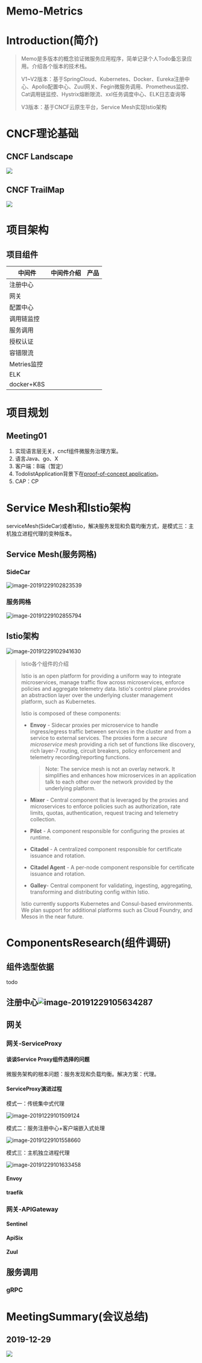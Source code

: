 # Memo-Metrics

# Introduction(简介)

> Memo是多版本的概念验证微服务应用程序，简单记录个人Todo备忘录应用。介绍各个版本的技术栈。
>
> V1~V2版本：基于SpringCloud、Kubernetes、Docker、Eureka注册中心、Apollo配置中心、Zuul网关、Fegin微服务调用、Prometheus监控、Cat调用链监控、Hystrix熔断限流、xxl任务调度中心、ELK日志查询等
>
> V3版本：基于CNCF云原生平台，Service Mesh实现Istio架构
>

# CNCF理论基础

## CNCF Landscape

![](https://tva1.sinaimg.cn/large/006tNbRwly1gaddn14q3aj31hc0u0nph.jpg)

## CNCF TrailMap

![](https://tva1.sinaimg.cn/large/006tNbRwly1gaddo2qgo0j30u00ysu10.jpg)

# 项目架构

## 项目组件

| 中间件      | 中间件介绍 | 产品 |
| ----------- | ---------- | ---- |
| 注册中心    |            |      |
| 网关        |            |      |
| 配置中心    |            |      |
| 调用链监控  |            |      |
| 服务调用    |            |      |
| 授权认证    |            |      |
| 容错限流    |            |      |
| Metries监控 |            |      |
| ELK         |            |      |
| docker+K8S  |            |      |



# 项目规划

## Meeting01

1. 实现语言层无关，cncf组件微服务治理方案。
2. 语言Java、go、X
3. 客户端：B端（暂定）
4. TodolistApplication背景下在[proof-of-concept application](https://piggymetrics.tk/)。
5. CAP：CP

# Service Mesh和Istio架构

serviceMesh(SideCar)或者Istio，解决服务发现和负载均衡方式，是模式三：主机独立进程代理的变种版本。

## Service Mesh(服务网格)

### SideCar

![image-20191229102823539](https://tva1.sinaimg.cn/large/006tNbRwly1gaddvkew32j30zg0gkdr5.jpg)

### 服务网格

![image-20191229102855794](https://tva1.sinaimg.cn/large/006tNbRwly1gaddw4n2yij31e10u07et.jpg)

## Istio架构

![image-20191229102941630](https://tva1.sinaimg.cn/large/006tNbRwly1gaddwwymfoj319s0om47n.jpg)

> Istio各个组件的介绍
>
> Istio is an open platform for providing a uniform way to integrate microservices, manage traffic flow across microservices, enforce policies and aggregate telemetry data. Istio's control plane provides an abstraction layer over the underlying cluster management platform, such as Kubernetes.
>
> Istio is composed of these components:
>
> - **Envoy** - Sidecar proxies per microservice to handle ingress/egress traffic between services in the cluster and from a service to external services. The proxies form a *secure microservice mesh* providing a rich set of functions like discovery, rich layer-7 routing, circuit breakers, policy enforcement and telemetry recording/reporting functions.
>
>   > Note: The service mesh is not an overlay network. It simplifies and enhances how microservices in an application talk to each other over the network provided by the underlying platform.
>
> - **Mixer** - Central component that is leveraged by the proxies and microservices to enforce policies such as authorization, rate limits, quotas, authentication, request tracing and telemetry collection.
>
> - **Pilot** - A component responsible for configuring the proxies at runtime.
>
> - **Citadel** - A centralized component responsible for certificate issuance and rotation.
>
> - **Citadel Agent** - A per-node component responsible for certificate issuance and rotation.
>
> - **Galley**- Central component for validating, ingesting, aggregating, transforming and distributing config within Istio.
>
> Istio currently supports Kubernetes and Consul-based environments. We plan support for additional platforms such as Cloud Foundry, and Mesos in the near future.



# ComponentsResearch(组件调研)

## 组件选型依据

todo

## 注册中心![image-20191229105634287](https://tva1.sinaimg.cn/large/006tNbRwly1gadeovrfrhj31v80s0tfj.jpg)



## 网关

### 网关-ServiceProxy

#### 谈谈Service Proxy组件选择的问题

微服务架构的根本问题：服务发现和负载均衡。解决方案：代理。

#### ServiceProxy演进过程

模式一：传统集中式代理

![image-20191229101509124](https://tva1.sinaimg.cn/large/006tNbRwly1gaddhs0g9zj30um0csgnk.jpg)

模式二：服务注册中心+客户端嵌入式处理

![image-20191229101558660](https://tva1.sinaimg.cn/large/006tNbRwly1gaddimvk15j30te0cc75n.jpg)

模式三：主机独立进程代理

![image-20191229101633458](https://tva1.sinaimg.cn/large/006tNbRwly1gaddj8tteoj30uy0fodhq.jpg)

#### Envoy

#### traefik

### 网关-APIGateway

#### Sentinel

#### ApiSix

#### Zuul

## 服务调用

### gRPC





# MeetingSummary(会议总结)

## 2019-12-29

![](https://tva1.sinaimg.cn/large/006tNbRwly1gadcnok3o1j31400u04qt.jpg)




